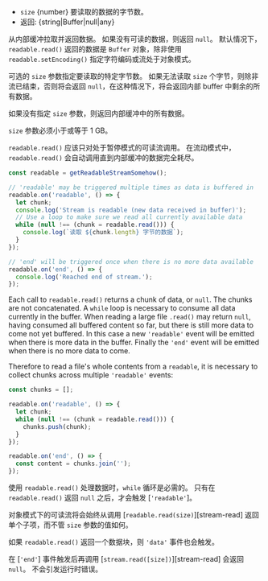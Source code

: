 <!-- YAML
added: v0.9.4
-->

* `size` {number} 要读取的数据的字节数。
* 返回: {string|Buffer|null|any}

从内部缓冲拉取并返回数据。
如果没有可读的数据，则返回 `null`。
默认情况下，`readable.read()` 返回的数据是 `Buffer` 对象，除非使用 `readable.setEncoding()` 指定字符编码或流处于对象模式。

可选的 `size` 参数指定要读取的特定字节数。 
如果无法读取 `size` 个字节，则除非流已结束，否则将会返回 `null`，在这种情况下，将会返回内部 buffer 中剩余的所有数据。

如果没有指定 `size` 参数，则返回内部缓冲中的所有数据。

`size` 参数必须小于或等于 1 GB。

`readable.read()` 应该只对处于暂停模式的可读流调用。
在流动模式中，`readable.read()` 会自动调用直到内部缓冲的数据完全耗尽。

```js
const readable = getReadableStreamSomehow();

// 'readable' may be triggered multiple times as data is buffered in
readable.on('readable', () => {
  let chunk;
  console.log('Stream is readable (new data received in buffer)');
  // Use a loop to make sure we read all currently available data
  while (null !== (chunk = readable.read())) {
    console.log(`读取 ${chunk.length} 字节的数据`);
  }
});

// 'end' will be triggered once when there is no more data available
readable.on('end', () => {
  console.log('Reached end of stream.');
});
```

Each call to `readable.read()` returns a chunk of data, or `null`. The chunks
are not concatenated. A `while` loop is necessary to consume all data
currently in the buffer. When reading a large file `.read()` may return `null`,
having consumed all buffered content so far, but there is still more data to
come not yet buffered. In this case a new `'readable'` event will be emitted
when there is more data in the buffer. Finally the `'end'` event will be
emitted when there is no more data to come.

Therefore to read a file's whole contents from a `readable`, it is necessary
to collect chunks across multiple `'readable'` events:

```js
const chunks = [];

readable.on('readable', () => {
  let chunk;
  while (null !== (chunk = readable.read())) {
    chunks.push(chunk);
  }
});

readable.on('end', () => {
  const content = chunks.join('');
});
```

使用 `readable.read()` 处理数据时，`while` 循环是必需的。 
只有在 `readable.read()` 返回 `null` 之后，才会触发 [`'readable'`]。

对象模式下的可读流将会始终从调用 [`readable.read(size)`][stream-read] 返回单个子项，而不管 `size` 参数的值如何。

如果 `readable.read()` 返回一个数据块，则 `'data'` 事件也会触发。

在 [`'end'`] 事件触发后再调用 [`stream.read([size])`][stream-read] 会返回 `null`。
不会引发运行时错误。

